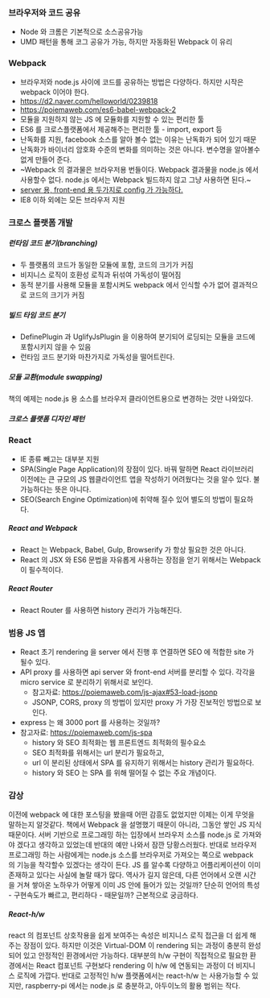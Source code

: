 ### 브라우저와 코드 공유
* Node 와 크롬은 기본적으로 소스공유가능
* UMD 패턴을 통해 코그 공유가 가능, 하지만 자동화된 Webpack 이 유리

### Webpack
* 브라우저와 node.js 사이에 코드를 공유하는 방법은 다양하다. 하지만 시작은 webpack 이어야 한다.
* https://d2.naver.com/helloworld/0239818
* https://poiemaweb.com/es6-babel-webpack-2
* 모듈을 지원하지 않는 JS 에 모듈화를 지원할 수 있는 편리한 툴
* ES6 를 크로스플랫폼에서 제공해주는 편리한 툴 - import, export 등
* 난독화를 지원, facebook 소스를 알아 볼수 없는 이유는 난독화가 되어 있기 때문
* 난독화가 바이너리 암호화 수준의 변화를 의미하는 것은 아니다. 변수명을 알아볼수 없게 만들어 준다.
* ~Webpack 의 결과물은 브라우저용 번들이다. Webpack 결과물을 node.js 에서 사용할수 없다. node.js 에서는 Webpack 빌드하지 않고 그냥 사용하면 된다.~
* [server 용, front-end 용 두가지로 config 가 가능하다.](https://medium.com/code-oil/webpack-javascript-bundling-for-both-front-end-and-back-end-b95f1b429810)
* IE8 이하 외에는 모든 브라우저 지원

### 크로스 플랫폼 개발
##### 런타임 코드 분기(branching)
* 두 플랫폼의 코드가 동일한 모듈에 포함, 코드의 크기가 커짐
* 비지니스 로직이 호환성 로직과 뒤섞여 가독성이 떨어짐
* 동적 분기를 사용해 모듈을 포함시켜도 webpack 에서 인식할 수가 없어 결과적으로 코드의 크기가 커짐

##### 빌드 타임 코드 분기
* DefinePlugin 과 UglifyJsPlugin 을 이용하여 분기되어 로딩되는 모듈을 코드에 포함시키지 않을 수 있음
* 런타임 코드 분기와 마찬가지로 가독성을 떨어트린다.

##### 모듈 교환(module swapping)
책의 예제는 node.js 용 소스를 브라우저 클라이언트용으로 변경하는 것만 나와있다.

##### 크로스 플랫폼 디자인 패턴

### React
* IE 종류 빼고는 대부분 지원
* SPA(Single Page Application)의 장점이 있다. 바꿔 말하면 React 라이브러리 이전에는 큰 규모의 JS 웹클라이언트 앱을 작성하기 어려웠다는 것을 알수 있다. 불가능하다는 뜻은 아니다.
* SEO(Search Engine Optimization)에 취약해 질수 있어 별도의 방법이 필요하다.
##### React and Webpack
* React 는 Webpack, Babel, Gulp, Browserify 가 항상 필요한 것은 아니다.
* React 의 JSX 와 ES6 문법을 자유롭게 사용하는 장점을 얻기 위해서는 Webpack 이 필수적이다.
##### React Router
* React Router 를 사용하면 history 관리가 가능해진다.

### 범용 JS 앱
* React 초기 rendering 을 server 에서 진행 후 연결하면 SEO 에 적합한 site 가 될수 있다.
* API proxy 를 사용하면 api server 와 front-end 서버를 분리할 수 있다. 각각을 micro service 로 분리하기 위해서로 보인다.
  * 참고자료: https://poiemaweb.com/js-ajax#53-load-jsonp
  * JSONP, CORS, proxy 의 방법이 있지만 proxy 가 가장 진보적인 방법으로 보인다.
* express 는 왜 3000 port 를 사용하는 것일까?
* 참고자료: https://poiemaweb.com/js-spa
  * history 와 SEO 최적화는 웹 프론트엔드 최적화의 필수요소
  * SEO 최적화를 위해서는 url 분리가 필요하고,
  * url 이 분리된 상태에서 SPA 를 유지하기 위해서는 history 관리가 필요하다.
  * history 와 SEO 는 SPA 를 위해 떨어질 수 없는 주요 개념이다.

### 감상
이전에 webpack 에 대한 포스팅을 봤을때 어떤 감흥도 없었지만 이제는 이게 무엇을 말하는지 알것같다.
책에서 Webpack 을 설명했기 때문이 아니라, 그동안 쌓인 JS 지식 때문이다.
서버 기반으로 프로그래밍 하는 입장에서 브라우저 소스를 node.js 로 가져와야 겠다고 생각하고 있었는데 반대의 예만 나와서 잠깐 당황스러웠다.
반대로 브라우저 프로그래밍 하는 사람에게는 node.js 소스를 브라우저로 가져오는 쪽으로 webpack 의 기능을 착각할수 있겠다는 생각이 든다.
JS 를 알수록 다양하고 어플리케이션이 이미 존재하고 있다는 사실에 놀랄 때가 많다.
역사가 길지 않은데, 다른 언어에서 오랜 시간을 거쳐 쌓아온 노하우가 어떻게 이미 JS 안에 들어가 있는 것일까?
단순히 언어의 특성 - 구현속도가 빠르고, 편리하다 - 때문일까? 근본적으로 궁금하다.

##### React-h/w
react 의 컴포넌트 상호작용을 쉽게 보여주는 속성은 비지니스 로직 접근을 더 쉽게 해주는 장점이 있다.
하지만 이것은 Virtual-DOM 이 rendering 되는 과정이 충분히 완성되어 있고 안정적인 환경에서만 가능하다.
대부분의 h/w 구현이 직접적으로 필요한 환경에서는 React 컴포넌트 구현보다 rendering 이 h/w 에 연동되는 과정이 더 비지니스 로직에 가깝다.
반대로 고정적인 h/w 플랫폼에서는 react-h/w 는 사용가능할 수 있지만, raspberry-pi 에서는 node.js 로 충분하고, 아두이노의 활용 범위는 작다.
